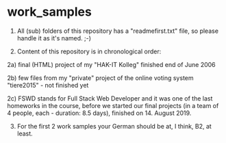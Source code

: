 # work_samples
1) All (sub) folders of this repository has a "readmefirst.txt" file, so please
handle it as it's named. ;-)

2) Content of this repository is in chronological order:

2a) final (HTML) project of my "HAK-IT Kolleg" finished end of June 2006

2b) few files from my "private" project of the online voting system "tiere2015" -
not finished yet

2c) FSWD stands for Full Stack Web Developer and it was one of the last homeworks
in the course, before we started our final projects (in a team of 4 people, each -
duration: 8.5 days), finished on 14. August 2019.

3) For the first 2 work samples your German should be at, I think, B2, at least.

